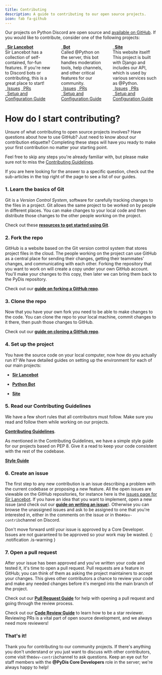 ```yaml
---
title: Contributing
description: A guide to contributing to our open source projects.
icon: fab fa-github
---
```


Our projects on Python Discord are open source and [available on GitHub](https://github.com/python-discord).  If you would like to contribute, consider one of the following projects:

<!-- Project cards -->
<div class="columns is-multiline is-centered is-3 is-variable">
  <div class="column is-one-third-desktop is-half-tablet">
    <div class="card github-card">
      <div class="card-header">
        <div class="card-header-title is-centered">
          <a class="is-size-5" href="https://github.com/python-discord/sir-lancebot">
            <i class="fab fa-github"></i>&ensp;<strong >Sir Lancebot</strong>
          </a>
        </div>
      </div>
      <div class="card-content">
        <div class="content">
          Sir Lancebot has a collection of self-contained, for-fun features. If you're new to Discord bots or contributing, this is a great place to start!
        </div>
      </div>
      <div class="card-footer">
        <a href="https://github.com/python-discord/sir-lancebot/issues?q=is%3Aissue+is%3Aopen+sort%3Aupdated-desc" class="card-footer-item"><i class="fas fa-exclamation-circle"></i>&ensp;Issues</a>
        <a href="https://github.com/python-discord/sir-lancebot/pulls?q=is%3Apr+is%3Aopen+sort%3Aupdated-desc" class="card-footer-item"><i class="fas fa-code-merge"></i>&ensp;PRs</a>
      </div>
      <div class="card-footer">
        <a href="/pages/guides/pydis-guides/contributing/sir-lancebot" class="card-footer-item"><i class="fas fa-cogs"></i>&ensp;Setup and Configuration Guide</a>
      </div>
    </div>
  </div>
  <div class="column is-one-third-desktop is-half-tablet">
    <div class="card github-card">
      <div class="card-header">
        <div class="card-header-title is-centered">
          <a href="https://github.com/python-discord/bot">
            <strong class="is-size-5"><i class="fab fa-github"></i>&ensp;Bot</strong>
          </a>
        </div>
      </div>
      <div class="card-content">
        <div class="content">
          Called @Python on the server, this bot handles moderation tools, help channels, and other critical features for our community.
        </div>
      </div>
      <div class="card-footer">
        <a href="https://github.com/python-discord/bot/issues?q=is%3Aissue+is%3Aopen+sort%3Aupdated-desc" class="card-footer-item"><i class="fas fa-exclamation-circle"></i>&ensp;Issues</a>
        <a href="https://github.com/python-discord/bot/pulls?q=is%3Apr+is%3Aopen+sort%3Aupdated-desc" class="card-footer-item"><i class="fas fa-code-merge"></i>&ensp;PRs</a>
      </div>
      <div class="card-footer">
        <a href="/pages/guides/pydis-guides/contributing/bot" class="card-footer-item"><i class="fas fa-cogs"></i>&ensp;Setup and Configuration Guide</a>
      </div>
    </div>
  </div>
  <div class="column is-one-third-desktop is-half-tablet">
    <div class="card github-card">
      <div class="card-header">
        <div class="card-header-title is-centered">
          <a href="https://github.com/python-discord/site">
            <strong class="is-size-5"><i class="fab fa-github"></i>&ensp;Site</strong>
          </a>
        </div>
      </div>
      <div class="card-content">
        <div class="content">
          This website itself! This project is built with Django and includes our API, which is used by various services such as @Python.
        </div>
      </div>
      <div class="card-footer">
        <a href="https://github.com/python-discord/site/issues?q=is%3Aissue+is%3Aopen+sort%3Aupdated-desc" class="card-footer-item"><i class="fas fa-exclamation-circle"></i>&ensp;Issues</a>
        <a href="https://github.com/python-discord/site/pulls?q=is%3Apr+is%3Aopen+sort%3Aupdated-desc" class="card-footer-item"><i class="fas fa-code-merge"></i>&ensp;PRs</a>
      </div>
      <div class="card-footer">
        <a href="/pages/guides/pydis-guides/contributing/site" class="card-footer-item"><i class="fas fa-cogs"></i>&ensp;Setup and Configuration Guide</a>
      </div>
    </div>
  </div>
</div>

# How do I start contributing?
  Unsure of what contributing to open source projects involves? Have questions about how to use GitHub? Just need to know about our contribution etiquette? Completing these steps will have you ready to make your first contribution no matter your starting point.

  Feel free to skip any steps you're already familiar with, but please make sure not to miss the  [Contributing Guidelines](#5-read-our-contributing-guidelines).

  If you are here looking for the answer to a specific question, check out the sub-articles in the top right of the page to see a list of our guides.

### 1. Learn the basics of Git
  Git is a _Version Control System_, software for carefully tracking changes to the files in a project. Git allows the same project to be worked on by people in different places. You can make changes to your local code and then distribute those changes to the other people working on the project.

  Check out these [**resources to get started using Git**](./working-with-git/).

### 2. Fork the repo
  GitHub is a website based on the Git version control system that stores project files in the cloud. The people working on the project can use GitHub as a central place for sending their changes, getting their teammates' changes, and communicating with each other. Forking the repository that you want to work on will create a copy under your own GitHub account. You'll make your changes to this copy, then later we can bring them back to the PyDis repository.

  Check out our [**guide on forking a GitHub repo**](./forking-repository/).
### 3. Clone the repo
  Now that you have your own fork you need to be able to make changes to the code. You can clone the repo to your local machine, commit changes to it there, then push those changes to GitHub.

  Check out our [**guide on cloning a GitHub repo**](./cloning-repository/).

### 4. Set up the project
  You have the source code on your local computer, now how do you actually run it? We have detailed guides on setting up the environment for each of our main projects:

  * [**Sir Lancebot**](./sir-lancebot/)

  * [**Python Bot**](./bot/)

  * [**Site**](./site/)

### 5. Read our Contributing Guidelines
  We have a few short rules that all contributors must follow. Make sure you read and follow them while working on our projects.

  [**Contributing Guidelines**](./contributing-guidelines/).

  As mentioned in the Contributing Guidelines, we have a simple style guide for our projects based on PEP 8. Give it a read to keep your code consistent with the rest of the codebase.

  [**Style Guide**](./style-guide/)

### 6. Create an issue
  The first step to any new contribution is an issue describing a problem with the current codebase or proposing a new feature. All the open issues are viewable on the GitHub repositories, for instance here is the [issues page for Sir Lancebot](https://github.com/python-discord/sir-lancebot/issues). If you have an idea that you want to implement, open a new issue (and check out our [**guide on writing an issue**](./issues/)). Otherwise you can browse the unassigned issues and ask to be assigned to one that you're interested in, either in the comments on the issue or in the`#dev-contrib`channel on Discord.

  Don't move forward until your issue is approved by a Core Developer. Issues are not guaranteed to be approved so your work may be wasted.
  {: .notification .is-warning }

### 7. Open a pull request
  After your issue has been approved and you've written your code and tested it, it's time to open a pull request. Pull requests are a feature in GitHub; you can think of them as asking the project maintainers to accept your changes. This gives other contributors a chance to review your code and make any needed changes before it's merged into the main branch of the project.

  Check out our [**Pull Request Guide**](./pull-requests/) for help with opening a pull request and going through the review process.

  Check out our [**Code Review Guide**](../code-reviews-primer/) to learn how to be a star reviewer. Reviewing PRs is a vital part of open source development, and we always need more reviewers!

### That's it!
Thank you for contributing to our community projects. If there's anything you don't understand or you just want to discuss with other contributors, come visit the`dev-contrib`channel to ask questions. Keep an eye out for staff members with the **@PyDis Core Developers** role in the server; we're always happy to help!
